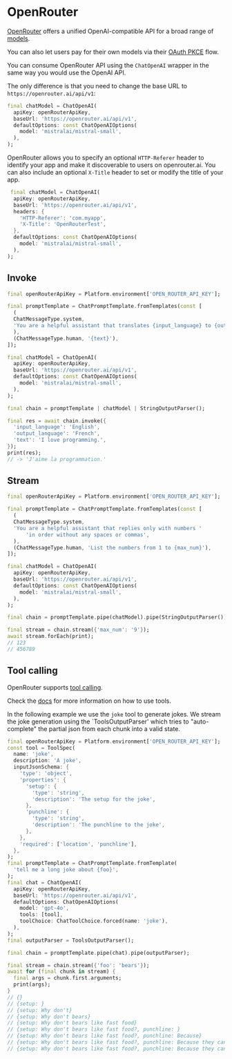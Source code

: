 # OpenRouter

[OpenRouter](https://openrouter.ai/) offers a unified OpenAI-compatible API for a broad range of [models](https://openrouter.ai/models).

You can also let users pay for their own models via their [OAuth PKCE](https://openrouter.ai/docs#oauth) flow.

You can consume OpenRouter API using the `ChatOpenAI` wrapper in the same way you would use the OpenAI API.

The only difference is that you need to change the base URL to `https://openrouter.ai/api/v1`:

```dart
final chatModel = ChatOpenAI(
  apiKey: openRouterApiKey,
  baseUrl: 'https://openrouter.ai/api/v1',
  defaultOptions: const ChatOpenAIOptions(
    model: 'mistralai/mistral-small',
  ),
);
```

OpenRouter allows you to specify an optional `HTTP-Referer` header to identify your app and make it discoverable to users on openrouter.ai. You can also include an optional `X-Title` header to set or modify the title of your app.

```dart
 final chatModel = ChatOpenAI(
  apiKey: openRouterApiKey,
  baseUrl: 'https://openrouter.ai/api/v1',
  headers: {
    'HTTP-Referer': 'com.myapp',
    'X-Title': 'OpenRouterTest',
  },
  defaultOptions: const ChatOpenAIOptions(
    model: 'mistralai/mistral-small',
  ),
);
```

## Invoke

```dart
final openRouterApiKey = Platform.environment['OPEN_ROUTER_API_KEY'];

final promptTemplate = ChatPromptTemplate.fromTemplates(const [
  (
  ChatMessageType.system,
  'You are a helpful assistant that translates {input_language} to {output_language}.',
  ),
  (ChatMessageType.human, '{text}'),
]);

final chatModel = ChatOpenAI(
  apiKey: openRouterApiKey,
  baseUrl: 'https://openrouter.ai/api/v1',
  defaultOptions: const ChatOpenAIOptions(
    model: 'mistralai/mistral-small',
  ),
);

final chain = promptTemplate | chatModel | StringOutputParser();

final res = await chain.invoke({
  'input_language': 'English',
  'output_language': 'French',
  'text': 'I love programming.',
});
print(res);
// -> 'J'aime la programmation.'
```

## Stream

```dart
final openRouterApiKey = Platform.environment['OPEN_ROUTER_API_KEY'];

final promptTemplate = ChatPromptTemplate.fromTemplates(const [
  (
  ChatMessageType.system,
  'You are a helpful assistant that replies only with numbers '
      'in order without any spaces or commas',
  ),
  (ChatMessageType.human, 'List the numbers from 1 to {max_num}'),
]);

final chatModel = ChatOpenAI(
  apiKey: openRouterApiKey,
  baseUrl: 'https://openrouter.ai/api/v1',
  defaultOptions: const ChatOpenAIOptions(
    model: 'mistralai/mistral-small',
  ),
);

final chain = promptTemplate.pipe(chatModel).pipe(StringOutputParser());

final stream = chain.stream({'max_num': '9'});
await stream.forEach(print);
// 123
// 456789
```

## Tool calling

OpenRouter supports [tool calling](https://openrouter.ai/docs#tool-calls). 

Check the [docs](docs/04-how_to/03-tools.md) for more information on how to use tools.

In the following example we use the `joke` tool to generate jokes. We stream the joke generation using the `ToolsOutputParser' which tries to "auto-complete" the partial json from each chunk into a valid state.

```dart
final openRouterApiKey = Platform.environment['OPEN_ROUTER_API_KEY'];
const tool = ToolSpec(
  name: 'joke',
  description: 'A joke',
  inputJsonSchema: {
    'type': 'object',
    'properties': {
      'setup': {
        'type': 'string',
        'description': 'The setup for the joke',
      },
      'punchline': {
        'type': 'string',
        'description': 'The punchline to the joke',
      },
    },
    'required': ['location', 'punchline'],
  },
);
final promptTemplate = ChatPromptTemplate.fromTemplate(
  'tell me a long joke about {foo}',
);
final chat = ChatOpenAI(
  apiKey: openRouterApiKey,
  baseUrl: 'https://openrouter.ai/api/v1',
  defaultOptions: ChatOpenAIOptions(
    model: 'gpt-4o',
    tools: [tool],
    toolChoice: ChatToolChoice.forced(name: 'joke'),
  ),
);
final outputParser = ToolsOutputParser();

final chain = promptTemplate.pipe(chat).pipe(outputParser);

final stream = chain.stream({'foo': 'bears'});
await for (final chunk in stream) {
  final args = chunk.first.arguments;
  print(args);
}
// {}
// {setup: }
// {setup: Why don't}
// {setup: Why don't bears}
// {setup: Why don't bears like fast food}
// {setup: Why don't bears like fast food?, punchline: }
// {setup: Why don't bears like fast food?, punchline: Because}
// {setup: Why don't bears like fast food?, punchline: Because they can't}
// {setup: Why don't bears like fast food?, punchline: Because they can't catch it!}
```
